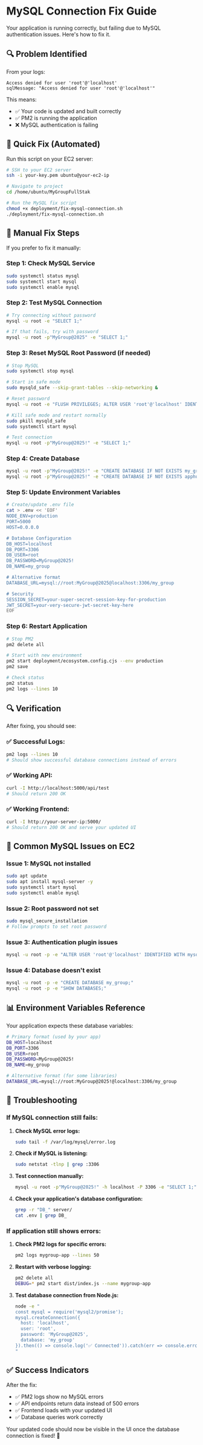 # MySQL Connection Fix Guide

Your application is running correctly, but failing due to MySQL authentication issues. Here's how to fix it.

## 🔍 Problem Identified

From your logs:
```
Access denied for user 'root'@'localhost'
sqlMessage: "Access denied for user 'root'@'localhost'"
```

This means:
- ✅ Your code is updated and built correctly
- ✅ PM2 is running the application
- ❌ MySQL authentication is failing

## 🚀 Quick Fix (Automated)

Run this script on your EC2 server:

```bash
# SSH to your EC2 server
ssh -i your-key.pem ubuntu@your-ec2-ip

# Navigate to project
cd /home/ubuntu/MyGroupFullStak

# Run the MySQL fix script
chmod +x deployment/fix-mysql-connection.sh
./deployment/fix-mysql-connection.sh
```

## 🔧 Manual Fix Steps

If you prefer to fix it manually:

### Step 1: Check MySQL Service
```bash
sudo systemctl status mysql
sudo systemctl start mysql
sudo systemctl enable mysql
```

### Step 2: Test MySQL Connection
```bash
# Try connecting without password
mysql -u root -e "SELECT 1;"

# If that fails, try with password
mysql -u root -p"MyGroup@2025" -e "SELECT 1;"
```

### Step 3: Reset MySQL Root Password (if needed)
```bash
# Stop MySQL
sudo systemctl stop mysql

# Start in safe mode
sudo mysqld_safe --skip-grant-tables --skip-networking &

# Reset password
mysql -u root -e "FLUSH PRIVILEGES; ALTER USER 'root'@'localhost' IDENTIFIED BY 'MyGroup@2025';"

# Kill safe mode and restart normally
sudo pkill mysqld_safe
sudo systemctl start mysql

# Test connection
mysql -u root -p"MyGroup@2025!" -e "SELECT 1;"
```

### Step 4: Create Database
```bash
mysql -u root -p"MyGroup@2025!" -e "CREATE DATABASE IF NOT EXISTS my_group;"
mysql -u root -p"MyGroup@2025!" -e "CREATE DATABASE IF NOT EXISTS apphub_db;"
```

### Step 5: Update Environment Variables
```bash
# Create/update .env file
cat > .env << 'EOF'
NODE_ENV=production
PORT=5000
HOST=0.0.0.0

# Database Configuration
DB_HOST=localhost
DB_PORT=3306
DB_USER=root
DB_PASSWORD=MyGroup@2025!
DB_NAME=my_group

# Alternative format
DATABASE_URL=mysql://root:MyGroup@2025@localhost:3306/my_group

# Security
SESSION_SECRET=your-super-secret-session-key-for-production
JWT_SECRET=your-very-secure-jwt-secret-key-here
EOF
```

### Step 6: Restart Application
```bash
# Stop PM2
pm2 delete all

# Start with new environment
pm2 start deployment/ecosystem.config.cjs --env production
pm2 save

# Check status
pm2 status
pm2 logs --lines 10
```

## 🔍 Verification

After fixing, you should see:

### ✅ Successful Logs:
```bash
pm2 logs --lines 10
# Should show successful database connections instead of errors
```

### ✅ Working API:
```bash
curl -I http://localhost:5000/api/test
# Should return 200 OK
```

### ✅ Working Frontend:
```bash
curl -I http://your-server-ip:5000/
# Should return 200 OK and serve your updated UI
```

## 🎯 Common MySQL Issues on EC2

### Issue 1: MySQL not installed
```bash
sudo apt update
sudo apt install mysql-server -y
sudo systemctl start mysql
sudo systemctl enable mysql
```

### Issue 2: Root password not set
```bash
sudo mysql_secure_installation
# Follow prompts to set root password
```

### Issue 3: Authentication plugin issues
```bash
mysql -u root -p -e "ALTER USER 'root'@'localhost' IDENTIFIED WITH mysql_native_password BY 'MyGroup@2025';"
```

### Issue 4: Database doesn't exist
```bash
mysql -u root -p -e "CREATE DATABASE my_group;"
mysql -u root -p -e "SHOW DATABASES;"
```

## 📊 Environment Variables Reference

Your application expects these database variables:

```bash
# Primary format (used by your app)
DB_HOST=localhost
DB_PORT=3306
DB_USER=root
DB_PASSWORD=MyGroup@2025!
DB_NAME=my_group

# Alternative format (for some libraries)
DATABASE_URL=mysql://root:MyGroup@2025!@localhost:3306/my_group
```

## 🚨 Troubleshooting

### If MySQL connection still fails:

1. **Check MySQL error logs:**
   ```bash
   sudo tail -f /var/log/mysql/error.log
   ```

2. **Check if MySQL is listening:**
   ```bash
   sudo netstat -tlnp | grep :3306
   ```

3. **Test connection manually:**
   ```bash
   mysql -u root -p"MyGroup@2025!" -h localhost -P 3306 -e "SELECT 1;"
   ```

4. **Check your application's database configuration:**
   ```bash
   grep -r "DB_" server/
   cat .env | grep DB_
   ```

### If application still shows errors:

1. **Check PM2 logs for specific errors:**
   ```bash
   pm2 logs mygroup-app --lines 50
   ```

2. **Restart with verbose logging:**
   ```bash
   pm2 delete all
   DEBUG=* pm2 start dist/index.js --name mygroup-app
   ```

3. **Test database connection from Node.js:**
   ```bash
   node -e "
   const mysql = require('mysql2/promise');
   mysql.createConnection({
     host: 'localhost',
     user: 'root',
     password: 'MyGroup@2025',
     database: 'my_group'
   }).then(() => console.log('✅ Connected')).catch(err => console.error('❌', err.message));
   "
   ```

## ✅ Success Indicators

After the fix:
- ✅ PM2 logs show no MySQL errors
- ✅ API endpoints return data instead of 500 errors
- ✅ Frontend loads with your updated UI
- ✅ Database queries work correctly

Your updated code should now be visible in the UI once the database connection is fixed! 🚀
